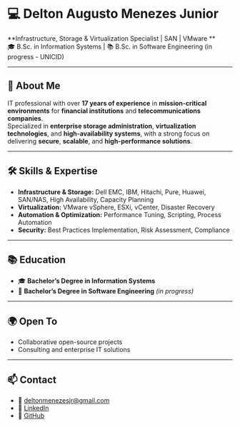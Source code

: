# 💻 Delton Augusto Menezes Junior

**Infrastructure, Storage & Virtualization Specialist | SAN | VMware **  
🎓 B.Sc. in Information Systems | 📚 B.Sc. in Software Engineering (in progress - UNICID)  

---

## 🚀 About Me
IT professional with over **17 years of experience** in **mission-critical environments** for **financial institutions** and **telecommunications companies**.  
Specialized in **enterprise storage administration**, **virtualization technologies**, and **high-availability systems**, with a strong focus on delivering **secure**, **scalable**, and **high-performance solutions**.

---

## 🛠 Skills & Expertise
- **Infrastructure & Storage:** Dell EMC, IBM, Hitachi, Pure, Huawei, SAN/NAS, High Availability, Capacity Planning  
- **Virtualization:** VMware vSphere, ESXi, vCenter, Disaster Recovery  
- **Automation & Optimization:** Performance Tuning, Scripting, Process Automation  
- **Security:** Best Practices Implementation, Risk Assessment, Compliance  

---

## 📚 Education
- 🎓 **Bachelor’s Degree in Information Systems**  
- 📖 **Bachelor’s Degree in Software Engineering** *(in progress)*  
---
## 🌍 Open To 
- Collaborative open-source projects  
- Consulting and enterprise IT solutions  
---
## 📫 Contact
- 📧 deltonmenezesjr@gmail.com  
- 💼 [LinkedIn](https://www.linkedin.com/in/deltonmenezes)  
- 🐙 [GitHub](https://github.com/deltonmenezesjr)

<!--
**deltonmenezesjr/deltonmenezesjr** is a ✨ _special_ ✨ repository because its `README.md` (this file) appears on your GitHub profile.

Here are some ideas to get you started:

- 🔭 I’m currently working on ...
- 🌱 I’m currently learning ...
- 👯 I’m looking to collaborate on ...
- 🤔 I’m looking for help with ...
- 💬 Ask me about ...
- 📫 How to reach me: ...
- 😄 Pronouns: ...
- ⚡ Fun fact: ...
-->
